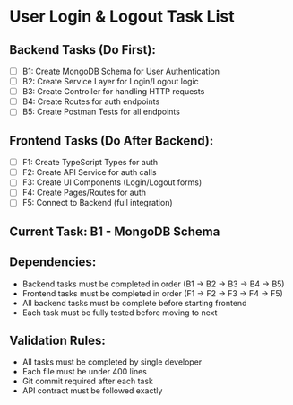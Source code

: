 # User Login & Logout Task List

## Backend Tasks (Do First):
- [ ] B1: Create MongoDB Schema for User Authentication
- [ ] B2: Create Service Layer for Login/Logout logic
- [ ] B3: Create Controller for handling HTTP requests
- [ ] B4: Create Routes for auth endpoints
- [ ] B5: Create Postman Tests for all endpoints

## Frontend Tasks (Do After Backend):
- [ ] F1: Create TypeScript Types for auth
- [ ] F2: Create API Service for auth calls
- [ ] F3: Create UI Components (Login/Logout forms)
- [ ] F4: Create Pages/Routes for auth
- [ ] F5: Connect to Backend (full integration)

## Current Task: B1 - MongoDB Schema

## Dependencies:
- Backend tasks must be completed in order (B1 → B2 → B3 → B4 → B5)
- Frontend tasks must be completed in order (F1 → F2 → F3 → F4 → F5)
- All backend tasks must be complete before starting frontend
- Each task must be fully tested before moving to next

## Validation Rules:
- All tasks must be completed by single developer
- Each file must be under 400 lines
- Git commit required after each task
- API contract must be followed exactly
